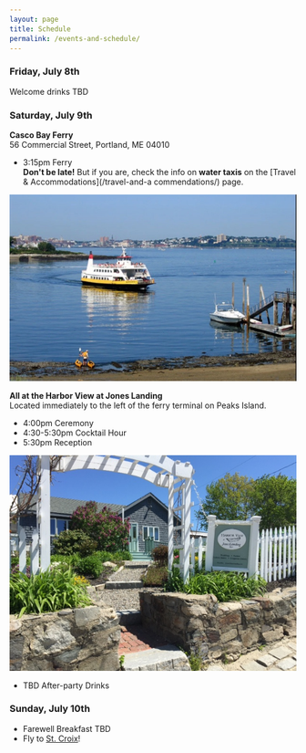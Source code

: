 ```yaml
---
layout: page
title: Schedule
permalink: /events-and-schedule/
---
```


### Friday, July 8th

Welcome drinks TBD

### Saturday, July 9th

  **Casco Bay Ferry**  
56 Commercial Street, Portland, ME 04010

  * 3:15pm Ferry  
**Don't be late!** But if you are, check the info on **water taxis** on the [Travel & Accommodations](/travel-and-a commendations/) page.

![ferry](/img/IMG_1389.JPG)

  **All at the Harbor View at Jones Landing**  
Located immediately to the left of the ferry terminal on Peaks Island.

* 4:00pm Ceremony 
* 4:30-5:30pm Cocktail Hour
* 5:30pm Reception

![Harbor view at Jones Landing](/img/jones-landing.jpg)

* TBD After-party Drinks

### Sunday, July 10th

* Farewell Breakfast TBD
* Fly to [St. Croix](/st-croix/)!
